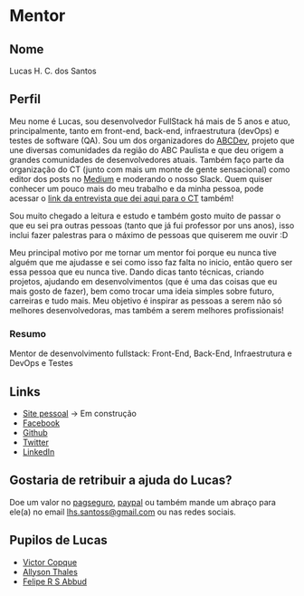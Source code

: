# Mentor

## Nome

Lucas H. C. dos Santos

## Perfil

Meu nome é Lucas, sou desenvolvedor FullStack há mais de 5 anos e atuo, principalmente, tanto em front-end, back-end, infraestrutura (devOps) e testes de software (QA). Sou um dos organizadores do [ABCDev](2017.abcdevelopers.org), projeto que une diversas comunidades da região do ABC Paulista e que deu origem a grandes comunidades de desenvolvedores atuais. Também faço parte da organização do CT (junto com mais um monte de gente sensacional) como editor dos posts no [Medium](https://medium.com/trainingcenter/) e moderando o nosso Slack. Quem quiser conhecer um pouco mais do meu trabalho e da minha pessoa, pode acessar o [link da entrevista que dei aqui para o CT](https://medium.com/trainingcenter/como-%C3%A9-trabalhar-como-fullstack-developer-por-lucas-santos-c750c6cc4077) também!

Sou muito chegado a leitura e estudo e também gosto muito de passar o que eu sei pra outras pessoas (tanto que já fui professor por uns anos), isso inclui fazer palestras para o máximo de pessoas que quiserem me ouvir :D

Meu principal motivo por me tornar um mentor foi porque eu nunca tive alguém que me ajudasse e sei como isso faz falta no inicio, então quero ser essa pessoa que eu nunca tive. Dando dicas tanto técnicas, criando projetos, ajudando em desenvolvimentos (que é uma das coisas que eu mais gosto de fazer), bem como trocar uma ideia simples sobre futuro, carreiras e tudo mais. Meu objetivo é inspirar as pessoas a serem não só melhores desenvolvedoras, mas também a serem melhores profissionais!

### Resumo

Mentor de desenvolvimento fullstack: Front-End, Back-End, Infraestrutura e DevOps e Testes

## Links

* [Site pessoal](http://lsantos.me) -> Em construção
* [Facebook](https://www.facebook.com/lhs.santoss)
* [Github](https://github.com/khaosdoctor)
* [Twitter](https://twitter.com/_StaticVoid)
* [LinkedIn](https://www.linkedin.com/in/lhs-santos/)

## Gostaria de retribuir a ajuda do Lucas?

Doe um valor no [pagseguro](https://pag.ae/bblYF88), [paypal](https://www.paypal.com/cgi-bin/webscr?cmd=_s-xclick&hosted_button_id=25FDHU9XUD7UL) ou também mande um abraço para ele(a) no email [lhs.santoss@gmail.com](mailto:lhs.santoss@gmail.com) ou nas redes sociais.

## Pupilos de Lucas

- [Victor Copque](../../pupils/profiles/victorcopque.md)
- [Allyson Thales](../../pupils/profiles/allysonthales.md)
- [Felipe R S Abbud](../../pupils/profiles/FelipeRSAbbud.md)
